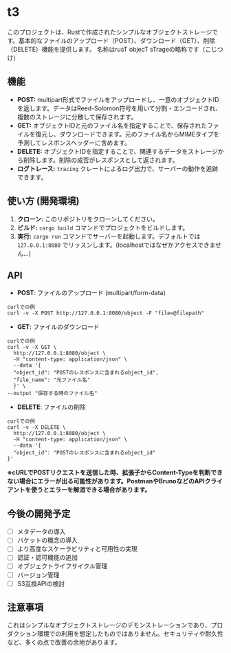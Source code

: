 # t3

このプロジェクトは、Rustで作成されたシンプルなオブジェクトストレージです。基本的なファイルのアップロード（POST）、ダウンロード（GET）、削除（DELETE）機能を提供します。
名称はrusT objecT sTrageの略称です（こじつけ）

## 機能

* **POST:** multipart形式でファイルをアップロードし、一意のオブジェクトIDを返します。データはReed-Solomon符号を用いて分割・エンコードされ、複数のストレージに分散して保存されます。
* **GET:** オブジェクトIDと元のファイル名を指定することで、保存されたファイルを復元し、ダウンロードできます。元のファイル名からMIMEタイプを予測してレスポンスヘッダーに含めます。
* **DELETE:** オブジェクトIDを指定することで、関連するデータをストレージから削除します。削除の成否がレスポンスとして返されます。
* **ログトレース:** `tracing` クレートによるログ出力で、サーバーの動作を追跡できます。


## 使い方 (開発環境)

1.  **クローン:** このリポジトリをクローンしてください。
2.  **ビルド:** `cargo build` コマンドでプロジェクトをビルドします。
3.  **実行:** `cargo run` コマンドでサーバーを起動します。デフォルトでは `127.0.0.1:8080` でリッスンします。(localhostではなぜかアクセスできません...)

## API

* **POST**: ファイルのアップロード (multipart/form-data)
```
curlでの例
curl -v -X POST http://127.0.0.1:8080/object -F "file=@filepath"
```
* **GET**: ファイルのダウンロード
```
curlでの例
curl -v -X GET \
  http://127.0.0.1:8080/object \
  -H "content-type: application/json" \
  --data '{
  "object_id": "POSTのレスポンスに含まれるobject_id",
  "file_name": "元ファイル名"
  }' \
--output "保存する時のファイル名"
```
* **DELETE**: ファイルの削除
```
curlでの例
curl -v -X DELETE \
  http://127.0.0.1:8080/object \
  -H "content-type: application/json" \
  --data '{
  "object_id": "POSTのレスポンスに含まれるobject_id"
}'
```

**※cURLでPOSTリクエストを送信した時、拡張子からContent-Typeを判断できない場合にエラーが出る可能性があります。PostmanやBrunoなどのAPIクライアントを使うとエラーを解消できる場合があります。**

## 今後の開発予定

- [ ] メタデータの導入
- [ ] バケットの概念の導入
- [ ] より高度なスケーラビリティと可用性の実現
- [ ] 認証・認可機能の追加
- [ ] オブジェクトライフサイクル管理
- [ ] バージョン管理
- [ ] S3互換APIの検討

## 注意事項

これはシンプルなオブジェクトストレージのデモンストレーションであり、プロダクション環境での利用を想定したものではありません。セキュリティや耐久性など、多くの点で改善の余地があります。
